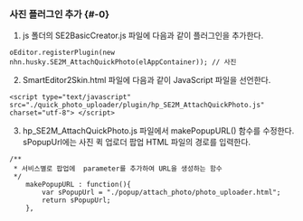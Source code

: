 ### 사진 플러그인 추가 {#-0}

1. js 폴더의 SE2BasicCreator.js 파일에 다음과 같이 플러그인을 추가한다.
```
oEditor.registerPlugin(new nhn.husky.SE2M_AttachQuickPhoto(elAppContainer)); // 사진
```
2. SmartEditor2Skin.html 파일에 다음과 같이 JavaScript 파일을 선언한다.
```
<script type="text/javascript" src="./quick_photo_uploader/plugin/hp_SE2M_AttachQuickPhoto.js" charset="utf-8"> </script>
```
3. hp_SE2M_AttachQuickPhoto.js 파일에서 makePopupURL() 함수를 수정한다. sPopupUrl에는 사진 퀵 업로더 팝업 HTML 파일의 경로를 입력한다.
```
/**
 * 서비스별로 팝업에  parameter를 추가하여 URL을 생성하는 함수
 */
    makePopupURL : function(){
        var sPopupUrl = "./popup/attach_photo/photo_uploader.html";
        return sPopupUrl;
    },
```
